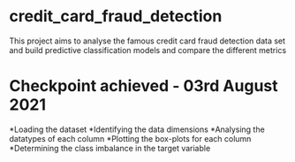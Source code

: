 # credit_card_fraud_detection
This project aims to analyse the famous credit card fraud detection data set and build predictive classification models and compare the different metrics

# Checkpoint achieved - 03rd August 2021
*Loading the dataset
*Identifying the data dimensions
*Analysing the datatypes of each column
*Plotting the box-plots for each column
*Determining the class imbalance in the target variable

